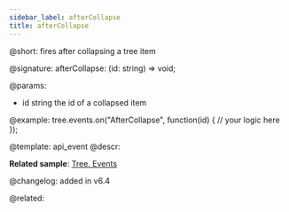 ```yaml
---
sidebar_label: afterCollapse
title: afterCollapse
---          
```


@short: fires after collapsing a tree item

@signature: afterCollapse: (id: string) => void;

@params:
- id       string      the id of a collapsed item

@example:
tree.events.on("AfterCollapse", function(id) {
    // your logic here
});

@template: api_event
@descr:

**Related sample**: [Tree. Events](https://snippet.dhtmlx.com/vux1ye9g)

@changelog: added in v6.4

@related: [](tree/events_handling.md) 